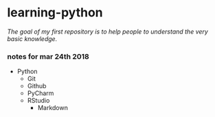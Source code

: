 # learning-python
_The goal of my first repository is to help people to understand the very basic knowledge._

### notes for mar 24th 2018
* Python  
  * Git
  * Github
  * PyCharm
  * RStudio
    * Markdown



